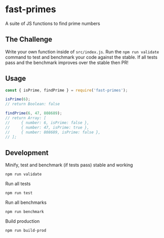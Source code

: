 # fast-primes

A suite of JS functions to find prime numbers

## The Challenge

Write your own function inside of `src/index.js`. Run the `npm run validate` command to test and benchmark your code against the stable. If all tests pass and the benchmark improves over the stable then PR!

## Usage

```javascript
const { isPrime, findPrime } = require('fast-primes');

isPrime(6);
// return Boolean: false

findPrime(6, 47, 808689);
// return Array: [
//     { number: 6, isPrime: false },
//     { number: 47, isPrime: true },
//     { number: 808689, isPrime: false },
// ];
```

## Development

Minify, test and benchmark (if tests pass) stable and working

```node
npm run validate
```

Run all tests

```node
npm run test
```

Run all benchmarks

```node
npm run benchmark
```

Build production

```node
npm run build-prod
```
